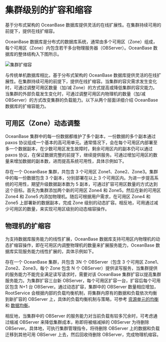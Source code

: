集群级别的扩容和缩容 
===============================

基于分布式架构的 OceanBase 数据库提供灵活的在线扩展性。在集群持续可用的前提下，提供在线扩缩容。

OceanBase 数据库是分布式的数据库系统，通常由多个可用区（Zone）组成，每个可用区（Zone）内包含若干多台物理服务器（OBServer）。OceanBase 数据库的整体结构入下图所示。

![集群扩缩容](https://help-static-aliyun-doc.aliyuncs.com/assets/img/zh-CN/0463623461/p351459.jpg)

与传统单机数据库相比，基于分布式架构的 OceanBase 数据库提供灵活的在线扩展性。在集群持续可用的前提下，提供在线扩缩容。当集群的容灾需求发生变化时，可通过调整可用区数量（加/减 Zone）的方式提高或降低集群的容灾能力。当集群的外部负载发生变化时，可通过调整可用区内物理机的数量（加/减 OBServer）的方式改变集群的负载能力。以下从两个层面详细介绍 OceanBase 数据库的扩缩容能力。

可用区（Zone）动态调整 
----------------------------------

OceanBase 集群中的每一份数据都维护了多个副本，一份数据的多个副本通过 paxos 协议组成一个基本的高可用单元。通常情况下，会在每个可用区内部署至多一个数据副本，在少数可用区发生故障时，剩余可用区内的副本仍可以通过 paxos 协议，在保证数据完整的前提下，继续提供服务。可通过增加可用区的数量来增加数据的副本数，进而提高系统可用性，具体示例如下。

存在一个 OceanBase 集群，共包含 3 个可用区 Zone1、Zone2、Zone3。集群中的每一份数据包含 3 个副本，分别部署在以上 3 个可用区内。为进一步提高系统的可用性，期望升级数据副本数为 5 副本，可通过扩容可用区数量的方式达到这个目标。首先为集群添加两个新的可用区 Zone4 和 Zone5。然后在新的可用区 Zone4 和 Zone5 内添加物理机。随后可根据用户需求，在可用区 Zone4 和 Zone5 上部署新的数据副本，完成 Zone 级别的动态扩容。相反地，可用通过减少可用区的数量，来实现可用区级别的动态缩容操作。

物理机的扩缩容 
----------------------------

为支持数据库服务能力的线性扩展，OceanBase 数据库支持可用区内物理机的动态扩缩容操作，即在可用区内调整物理机的数量来扩展服务能力，OceanBase 数据库实现服务能力线性扩展的，具体示例如下。

存在一个 OceanBase 集群，共包含 3N 个 OBServer（包含 3 个可用区 Zone1、Zone2、Zone3，每个 Zone 包含 N 个 OBServer）提供读写服务，当集群提供的服务能力不能完全满足读写请求时，需要对该 OceanBase 集群扩容以提高集群服务能力。为集群扩容三台新 OBServer，每个可用区扩容一台，扩容后每个可用区包含 N+1 台 OBServer。通过动态扩容，集群中的 OBServer 数量相应增加，RootService 会根据内部的负载均衡机制，将集群内原有的数据和负载依次均衡到新扩容的 OBServer 上，具体的负载均衡机制与策略，可参考 [资源单元的均衡](../../2.multi-tenant-architecture-1/5.tenants-and-resource-management-1/3.resource-unit-balancing.md) 和 [数据均衡](../3.data-partitions-and-replicas/4.data-balancing-1/1.partition-copy-balancing/1.automatic-load-balancing.md)。

相反地，当集群中的 OBServer 的服务能力对当前负载有较多冗余时，可考虑通过缩减 OBServer 来降低集群成本，称即将被缩减掉的 OBServer 为待删除 OBServer。具体地，可执行集群管理指令，将待删除 OBServer 上的数据和负载迁移到其他可用 OBServer 上去，然后回收待删除 OBServer，完成物理机缩容。
